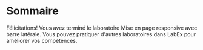 # Sommaire

Félicitations! Vous avez terminé le laboratoire Mise en page responsive avec barre latérale. Vous pouvez pratiquer d'autres laboratoires dans LabEx pour améliorer vos compétences.

